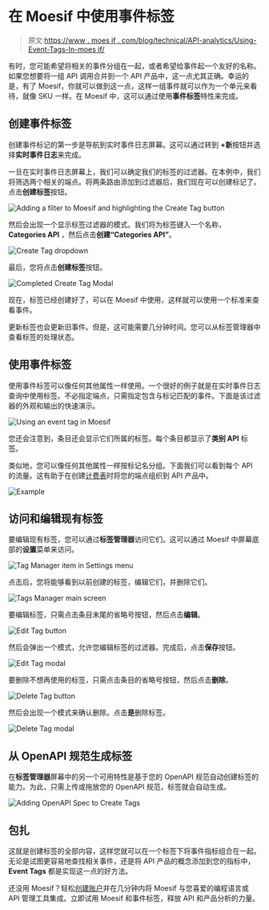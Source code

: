 # 在 Moesif 中使用事件标签

> 原文:[https://www . moes if . com/blog/technical/API-analytics/Using-Event-Tags-In-moes if/](https://www.moesif.com/blog/technical/api-analytics/Using-Event-Tags-In-Moesif/)

有时，您可能希望将相关的事件分组在一起，或者希望给事件起一个友好的名称。如果您想要将一组 API 调用合并到一个 API 产品中，这一点尤其正确。幸运的是，有了 Moesif，你就可以做到这一点，这样一组事件就可以作为一个单元来看待，就像 SKU 一样。在 Moesif 中，这可以通过使用**事件标签**特性来完成。

## 创建事件标签

创建事件标记的第一步是导航到实时事件日志屏幕。这可以通过转到 **+新**按钮并选择**实时事件日志**来完成。

一旦在实时事件日志屏幕上，我们可以确定我们的标签的过滤器。在本例中，我们将筛选两个相关的端点。将两条路由添加到过滤器后，我们现在可以创建标记了。点击**创建标签**按钮。

![Adding a filter to Moesif and highlighting the Create Tag button](../Images/eec261007034e71bfdf39f89534e9964.png)

然后会出现一个显示标签过滤器的模式。我们将为标签键入一个名称， **Categories API** ，然后点击**创建“Categories API”**。

![Create Tag dropdown](../Images/d8246dd489647fc542a26f6dc2fb73f7.png)

最后，您将点击**创建标签**按钮。

![Completed Create Tag Modal](../Images/51c9885611486dde4875810d014b03d1.png)

现在，标签已经创建好了，可以在 Moesif 中使用，这样就可以使用一个标准来查看事件。

更新标签也会更新旧事件。但是，这可能需要几分钟时间。您可以从标签管理器中查看标签的处理状态。

## 使用事件标签

使用事件标签可以像任何其他属性一样使用。一个很好的例子就是在实时事件日志查询中使用标签。不必指定端点，只需指定包含与标记匹配的事件。下面是该过滤器的外观和输出的快速演示。

![Using an event tag in Moesif](../Images/c62a77325e4f19a3f8d45013f7dc0528.png)

您还会注意到，条目还会显示它们所属的标签。每个条目都显示了**类别 API** 标签。

类似地，您可以像任何其他属性一样按标记名分组。下面我们可以看到每个 API 的流量。这有助于在创建[计费表](https://www.moesif.com/docs/metered-billing/)时将您的端点组织到 API 产品中。

![Example](../Images/511f57d78fedb4bd0c6c261f61ef4836.png)

## 访问和编辑现有标签

要编辑现有标签，您可以通过**标签管理器**访问它们。这可以通过 Moesif 中屏幕底部的**设置**菜单来访问。

![Tag Manager item in Settings menu](../Images/ffb185027f75d74b01e8c3b9ef1ad3c4.png)

点击后，您将能够看到以前创建的标签，编辑它们，并删除它们。

![Tags Manager main screen](../Images/d607d8cd0e8dcbcc9c92822865be00df.png)

要编辑标签，只需点击条目末尾的省略号按钮，然后点击**编辑**。

![Edit Tag button](../Images/2246b39e79c05111d5c8e7b76e2bdeec.png)

然后会弹出一个模式，允许您编辑标签的过滤器。完成后，点击**保存**按钮。

![Edit Tag modal](../Images/1ae7896eb88b8677c532dc5bda00a64a.png)

要删除不想再使用的标签，只需点击条目的省略号按钮，然后点击**删除**。

![Delete Tag button](../Images/53ff15b6cde055f522a51a19a93e18fc.png)

然后会出现一个模式来确认删除。点击**是**删除标签。

![Delete Tag modal](../Images/2026a842434304908d1e68850c329d14.png)

## 从 OpenAPI 规范生成标签

在**标签管理器**屏幕中的另一个可用特性是基于您的 OpenAPI 规范自动创建标签的能力。为此，只需上传或拖放您的 OpenAPI 规范，标签就会自动生成。

![Adding OpenAPI Spec to Create Tags](../Images/504d909c9145d73ac2434ecacf45f163.png)

## 包扎

这就是创建标签的全部内容，这样您就可以在一个标签下将事件指标组合在一起。无论是试图更容易地查找相关事件，还是将 API 产品的概念添加到您的指标中， **Event Tags** 都是实现这一点的好方法。

还没用 Moesif？轻松[创建账户](https://www.moesif.com/signup?utm_campaign=Int-site&utm_source=blog&utm_medium=blog-cta&utm_term=event-tags)并在几分钟内将 Moesif 与您喜爱的编程语言或 API 管理工具集成。立即试用 Moesif 和事件标签，释放 API 和产品分析的力量。